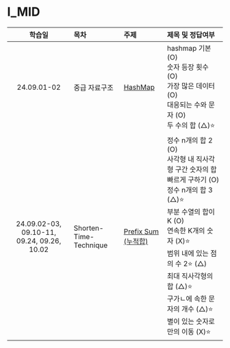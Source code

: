 # I_MID

|                   학습일                   | 목차                   | 주제                                                            | 제목 및 정답여부                                                                                                                                                                                                                                                                                   |
| :----------------------------------------: | :--------------------- | :-------------------------------------------------------------- | :------------------------------------------------------------------------------------------------------------------------------------------------------------------------------------------------------------------------------------------------------------------------------------------------- |
|                24.09.01-02                 | 중급 자료구조          | [HashMap](./중급%20자료구조/HashMap.js)                         | hashmap 기본 (O)<br>숫자 등장 횟수 (O)<br>가장 많은 데이터 (O)<br>대응되는 수와 문자 (O)<br>두 수의 합 (△)⭐️<br>                                                                                                                                                                                  |
| 24.09.02-03, 09.10-11, 09.24, 09.26, 10.02 | Shorten-Time-Technique | [Prefix Sum (누적합)](./Shorten-Time-Technique/Prefix%20Sum.js) | 정수 n개의 합 2 (O)<br>사각형 내 직사각형 구간 숫자의 합 빠르게 구하기 (O)<br>정수 n개의 합 3 (△)⭐️<br>부분 수열의 합이 K (O)<br>연속한 K개의 숫자 (X)⭐️<br>범위 내에 있는 점의 수 2⭐️ (△)<br>최대 직사각형의 합 (△)⭐️<br>구가ㄴ에 속한 문자의 개수 (△)⭐️<br>별이 있는 숫자로만의 이동 (X)⭐️ |
